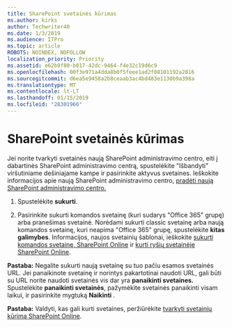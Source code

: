 ```yaml
---
title: SharePoint svetainės kūrimas
ms.author: kirks
author: Techwriter40
ms.date: 1/3/2019
ms.audience: ITPro
ms.topic: article
ROBOTS: NOINDEX, NOFOLLOW
localization_priority: Priority
ms.assetid: e62b9f80-b017-42dc-9464-f4e32c19d6c9
ms.openlocfilehash: 00f3e971a4dda8b0f5feee1ad2f08101192a2816
ms.sourcegitcommit: d6ea5e9458a2b8ceaab3ac4bd483e1130b9a398a
ms.translationtype: MT
ms.contentlocale: lt-LT
ms.lasthandoff: 01/15/2019
ms.locfileid: "28301966"
---
```

# <a name="create-a-sharepoint-site"></a>SharePoint svetainės kūrimas

Jei norite tvarkyti svetainės naują SharePoint administravimo centro, eiti į dabartinės SharePoint administravimo centrą, spustelėkite "Išbandyti" viršutiniame dešiniajame kampe ir pasirinkite aktyvus svetaines. Ieškokite informacijos apie naują SharePoint administravimo centro, [pradėti naują SharePoint administravimo centro.](https://docs.microsoft.com/en-us/sharepoint/get-started-new-admin-center)
  
1. Spustelėkite **sukurti**. 
    
2. Pasirinkite sukurti komandos svetainę (kuri sudarys "Office 365" grupę) arba pranešimas svetainė. Norėdami sukurti classic svetainę arba naują komandos svetainę, kuri neapima "Office 365" grupę, spustelėkite **kitas galimybes**. Informacijos, naujos svetainių šablonai, ieškokite [sukurti komandos svetainę, SharePoint Online](https://support.office.com/en-us/article/create-a-team-site-in-sharepoint-ef10c1e7-15f3-42a3-98aa-b5972711777d?ui=en-US&amp;rs=en-US&amp;ad=US) ir [kurti ryšių svetainėje SharePoint Online](https://support.office.com/article/7fb44b20-a72f-4d2c-9173-fc8f59ba50eb).
  
 **Pastaba:** Negalite sukurti naują svetainę su tuo pačiu esamos svetainės URL. Jei panaikinote svetainę ir norintys pakartotinai naudoti URL, gali būti su URL norite naudoti svetainės vis dar yra **panaikinti svetaines.** Spustelėkite **panaikinti svetainės**, pažymėkite svetainės panaikinti visam laikui, ir pasirinkite mygtuką **Naikinti** . 
  
 **Pastaba:** Valdyti, kas gali kurti svetaines, peržiūrėkite [tvarkyti svetainių kūrimą SharePoint Online](https://docs.microsoft.com/en-us/sharepoint/manage-site-creation).
    

